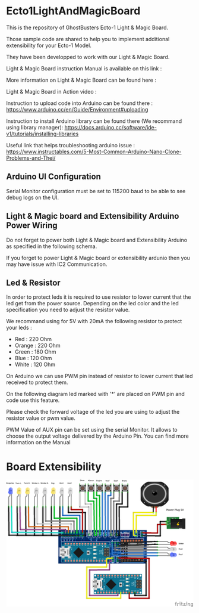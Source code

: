 # Ecto1LightAndMagicBoard

This is the repository of GhostBusters Ecto-1 Light & Magic Board.

Those sample code are shared to help you to implement additional extensibility for your Ecto-1 Model.

They have been developped to work with our Light & Magic Board.

Light & Magic Board instruction Manual is available on this link : 

More information on Light & Magic Board can be found here : 

Light & Magic Board in Action video : 

Instruction to upload code into Arduino can be found there : https://www.arduino.cc/en/Guide/Environment#uploading

Instruction to install Arduino library can be found there (We recommand using library manager): https://docs.arduino.cc/software/ide-v1/tutorials/installing-libraries

Useful link that helps troubleshooting arduino issue : https://www.instructables.com/5-Most-Common-Arduino-Nano-Clone-Problems-and-Thei/

## Arduino UI Configuration
Serial Monitor configuration must be set to 115200 baud to be able to see debug logs on the UI.

## Light & Magic board and Extensibility Arduino Power Wiring
Do not forget to power both Light & Magic board and Extensibility Arduino as specified in the following schema.

If you forget to power Light & Magic board or extensibility ardunio then you may have issue with IC2 Communication.


## Led & Resistor
In order to protect leds it is required to use resistor to lower current that the led get from the power source.
Depending on the led color and the led specification you need to adjust the resistor value.

We recommand using for 5V with 20mA the following resistor to protect your leds :
- Red : 220 Ohm
- Orange : 220 Ohm
- Green : 180 Ohm
- Blue : 120 Ohm
- White : 120 Ohm

On Arduino we can use PWM pin instead of resistor to lower current that led received to protect them.

On the following diagram led marked with '*' are placed on PWM pin and code use this feature.

Please check the forward voltage of the led you are using to adjust the resistor value or pwm value.

PWM Value of AUX pin can be set using the serial Monitor. It allows to choose the output voltage delivered by the Arduino Pin. 
You can find more information on the Manual


# Board Extensibility

![Alt text](./LightMagicBoardWiringWithI2C_bb.png?raw=true "Ecto-1 Light and Magic Board Extensibility Wiring")

